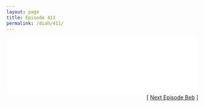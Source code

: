 ```yaml
---
layout: page
title: Episode 411
permalink: /diah/411/
---
```


<iframe allowfullscreen="true" frameborder="0" style="width:100%;" marginheight="0" marginwidth="0" mozallowfullscreen="true" scrolling="NO" src="//gdriveplayer.us/embed2.php?link=yLx9%252BJFGBgTdcr6Gx9urQAK6K8MctCdiIpbYMmDt0UbB7IwfkWMqI1Ufq449NhHZd6mZva5ViHkHUzvdjvy%252BgEAdtacEQINKifjvMfzt2Ghh4tZ9fg0DSRYINhANcf9%252FJj6Od9Y84i3n4NNv8FmpOIRkwTfFLykPgFwWzq46kpfpOUw%252FLvjgZxsQsw%252FFNHXutQqWncJqNldqOsoeaA5x5o&amp;no_adult=yes" webkitallowfullscreen="true"></iframe>

<div align="right">[ <a href="/diah/412/">Next Episode Beb</a> ]</div>

